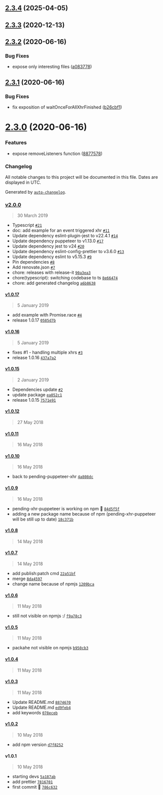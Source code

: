 ## [2.3.4](https://github.com/jtassin/pending-xhr-puppeteer/compare/v2.3.3...v2.3.4) (2025-04-05)

## [2.3.3](https://github.com/jtassin/pending-xhr-puppeteer/compare/v2.3.2...v2.3.3) (2020-12-13)

## [2.3.2](https://github.com/jtassin/pending-xhr-puppeteer/compare/v2.3.1...v2.3.2) (2020-06-16)


### Bug Fixes

* expose only interesting files ([a083778](https://github.com/jtassin/pending-xhr-puppeteer/commit/a08377834ea2f4b5fc4107f28ac5489b6603fb27))

## [2.3.1](https://github.com/jtassin/pending-xhr-puppeteer/compare/v2.3.0...v2.3.1) (2020-06-16)


### Bug Fixes

* fix exposition of waitOnceForAllXhrFinished ([b26cbf1](https://github.com/jtassin/pending-xhr-puppeteer/commit/b26cbf19f84ac637c8888c158f852017257689c1))

# [2.3.0](https://github.com/jtassin/pending-xhr-puppeteer/compare/v2.2.0...v2.3.0) (2020-06-16)


### Features

* expose removeListeners function ([8877578](https://github.com/jtassin/pending-xhr-puppeteer/commit/8877578baa30311c9e5ce64a206224bb5b3b5ae5))

### Changelog

All notable changes to this project will be documented in this file. Dates are displayed in UTC.

Generated by [`auto-changelog`](https://github.com/CookPete/auto-changelog).

### [v2.0.0](https://github.com/jtassin/pending-xhr-puppeteer/compare/v1.0.17...v2.0.0)

> 30 March 2019

- Typescript [`#21`](https://github.com/jtassin/pending-xhr-puppeteer/pull/21)
- doc: add example for an event triggered xhr [`#11`](https://github.com/jtassin/pending-xhr-puppeteer/pull/11)
- Update dependency eslint-plugin-jest to v22.4.1 [`#14`](https://github.com/jtassin/pending-xhr-puppeteer/pull/14)
- Update dependency puppeteer to v1.13.0 [`#17`](https://github.com/jtassin/pending-xhr-puppeteer/pull/17)
- Update dependency jest to v24 [`#20`](https://github.com/jtassin/pending-xhr-puppeteer/pull/20)
- Update dependency eslint-config-prettier to v3.6.0 [`#13`](https://github.com/jtassin/pending-xhr-puppeteer/pull/13)
- Update dependency eslint to v5.15.3 [`#9`](https://github.com/jtassin/pending-xhr-puppeteer/pull/9)
- Pin dependencies [`#8`](https://github.com/jtassin/pending-xhr-puppeteer/pull/8)
- Add renovate.json [`#7`](https://github.com/jtassin/pending-xhr-puppeteer/pull/7)
- chore: releases with release-it [`90a3ea3`](https://github.com/jtassin/pending-xhr-puppeteer/commit/90a3ea38425987829e953e704ff48727c4046995)
- chore(typescript): switching codebase to ts [`8e66474`](https://github.com/jtassin/pending-xhr-puppeteer/commit/8e66474cec5cb01c7f975cae0f8e4a45c159b68a)
- chore: add generated changelog [`a6b8638`](https://github.com/jtassin/pending-xhr-puppeteer/commit/a6b8638b4292368349bc55f7aaab2b68d28ed87e)

#### [v1.0.17](https://github.com/jtassin/pending-xhr-puppeteer/compare/v1.0.16...v1.0.17)

> 5 January 2019

- add example with Promise.race [`#4`](https://github.com/jtassin/pending-xhr-puppeteer/pull/4)
- release 1.0.17 [`0585d7b`](https://github.com/jtassin/pending-xhr-puppeteer/commit/0585d7b2ceefb5748b69c75bfce04d70c70e8c50)

#### [v1.0.16](https://github.com/jtassin/pending-xhr-puppeteer/compare/v1.0.15...v1.0.16)

> 5 January 2019

- fixes #1 - handling multiple xhrs [`#3`](https://github.com/jtassin/pending-xhr-puppeteer/pull/3)
- release 1.0.16 [`437a7a2`](https://github.com/jtassin/pending-xhr-puppeteer/commit/437a7a22377e02e8355de902060eca001a844226)

#### [v1.0.15](https://github.com/jtassin/pending-xhr-puppeteer/compare/v1.0.12...v1.0.15)

> 2 January 2019

- Dependencies update [`#2`](https://github.com/jtassin/pending-xhr-puppeteer/pull/2)
- update package [`ea052c1`](https://github.com/jtassin/pending-xhr-puppeteer/commit/ea052c173c5633ae46975197ed7721d999c4e150)
- release 1.0.15 [`7571e91`](https://github.com/jtassin/pending-xhr-puppeteer/commit/7571e9110003571df47fcfad07730f5f6a3f6472)

#### [v1.0.12](https://github.com/jtassin/pending-xhr-puppeteer/compare/v1.0.11...v1.0.12)

> 27 May 2018

#### [v1.0.11](https://github.com/jtassin/pending-xhr-puppeteer/compare/v1.0.10...v1.0.11)

> 16 May 2018

#### [v1.0.10](https://github.com/jtassin/pending-xhr-puppeteer/compare/v1.0.9...v1.0.10)

> 16 May 2018

- back to pending-puppeteer-xhr [`4a808dc`](https://github.com/jtassin/pending-xhr-puppeteer/commit/4a808dca677b233413cefaa71aa7d68d9a41179f)

#### [v1.0.9](https://github.com/jtassin/pending-xhr-puppeteer/compare/v1.0.8...v1.0.9)

> 16 May 2018

- pending-xhr-puppeteer is working on npm :tada: [`84d5f5f`](https://github.com/jtassin/pending-xhr-puppeteer/commit/84d5f5fef0056cb8cdc9ce0003e8d53b01ff3f1d)
- adding a new package name because of npm (pending-xhr-puppeteer will be still up to date) [`18c371b`](https://github.com/jtassin/pending-xhr-puppeteer/commit/18c371b444d027d33152bf0bfc36589847a93fa1)

#### [v1.0.8](https://github.com/jtassin/pending-xhr-puppeteer/compare/v1.0.7...v1.0.8)

> 14 May 2018

#### [v1.0.7](https://github.com/jtassin/pending-xhr-puppeteer/compare/v1.0.6...v1.0.7)

> 14 May 2018

- add publish:patch cmd [`22a51bf`](https://github.com/jtassin/pending-xhr-puppeteer/commit/22a51bfa65f47ec248acc4f048bdf0f2b18f9930)
- merge [`8da4597`](https://github.com/jtassin/pending-xhr-puppeteer/commit/8da45979b03fb984105b6e84377ef2f7ca888576)
- change name because of npmjs [`1209bca`](https://github.com/jtassin/pending-xhr-puppeteer/commit/1209bcae879a2df52e09a5cd60c3420c34cc93ef)

#### [v1.0.6](https://github.com/jtassin/pending-xhr-puppeteer/compare/v1.0.5...v1.0.6)

> 11 May 2018

- still not visible on npmjs :/ [`f9a78c3`](https://github.com/jtassin/pending-xhr-puppeteer/commit/f9a78c3448be6581b921355ed1c4cbed49e1f044)

#### [v1.0.5](https://github.com/jtassin/pending-xhr-puppeteer/compare/v1.0.4...v1.0.5)

> 11 May 2018

- packahe not visible on npmjs [`b950cb3`](https://github.com/jtassin/pending-xhr-puppeteer/commit/b950cb3f8b5bf74d5bd9e6331e6f78eb8485d274)

#### [v1.0.4](https://github.com/jtassin/pending-xhr-puppeteer/compare/v1.0.3...v1.0.4)

> 11 May 2018

#### [v1.0.3](https://github.com/jtassin/pending-xhr-puppeteer/compare/v1.0.2...v1.0.3)

> 11 May 2018

- Update README.md [`8874670`](https://github.com/jtassin/pending-xhr-puppeteer/commit/8874670be9d2341ff2010d01593a1eae770677ef)
- Update README.md [`ed9feb4`](https://github.com/jtassin/pending-xhr-puppeteer/commit/ed9feb4aa65b3b7494dceee9ee14cdc05be8ea6a)
- add keywords [`078eceb`](https://github.com/jtassin/pending-xhr-puppeteer/commit/078eceb9dc99aaeb2ed8ea1576b2caec8ce88a2d)

#### [v1.0.2](https://github.com/jtassin/pending-xhr-puppeteer/compare/v1.0.1...v1.0.2)

> 10 May 2018

- add npm version [`d7f8252`](https://github.com/jtassin/pending-xhr-puppeteer/commit/d7f82527c2e635e7522059d16bc45755a0236d8a)

#### v1.0.1

> 10 May 2018

- starting devs [`5a187ab`](https://github.com/jtassin/pending-xhr-puppeteer/commit/5a187ab994b07cec8eda89b1b8ff12a7be63c1bb)
- add prettier [`7816701`](https://github.com/jtassin/pending-xhr-puppeteer/commit/7816701f0f53fa9995ad17f5edf7cabf3473948c)
- first commit :tada: [`786c632`](https://github.com/jtassin/pending-xhr-puppeteer/commit/786c6325ae502d985ce0e20dc114854aa8539242)
